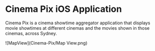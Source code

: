 # Cinema Pix iOS Application

Cinema Pix is a cinema showtime aggregator application that displays movie showtimes at different cinemas and the movies shown in those cinemas, across Sydney.

![MapView](Cinema-Pix/Map View.png)
